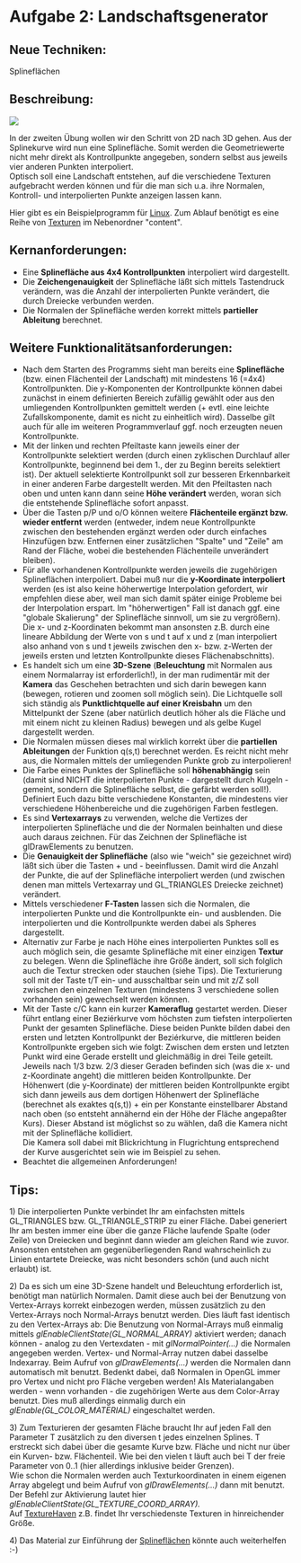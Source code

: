 
# Aufgabe 2: Landschaftsgenerator

## Neue Techniken:

Splineflächen

##  Beschreibung:

![](https://intern.fh-wedel.de/fileadmin/mitarbeiter/ne/CG2/WS1617_Splineflaeche.png)

In der zweiten Übung wollen wir den Schritt von 2D nach 3D gehen. Aus der
Splinekurve wird nun eine Splinefläche. Somit werden die Geometriewerte
nicht mehr direkt als Kontrollpunkte angegeben, sondern selbst aus
jeweils vier anderen Punkten interpoliert.  
Optisch soll eine Landschaft entstehen, auf die verschiedene Texturen
aufgebracht werden können und für die man sich u.a. ihre Normalen,
Kontroll- und interpolierten Punkte anzeigen lassen kann.

Hier gibt es ein Beispielprogramm für
[Linux](https://intern.fh-wedel.de/fileadmin/mitarbeiter/ne/CG2/WS2021_Splineflaeche).
Zum Ablauf benötigt es eine Reihe von
[Texturen](https://intern.fh-wedel.de/fileadmin/mitarbeiter/ne/CG2/WS2021_Splineflaeche_Texturen.rar)
im Nebenordner "content".

##  Kernanforderungen:

-   Eine **Splinefläche aus 4x4 Kontrollpunkten** interpoliert wird
    dargestellt.
-   Die **Zeichengenauigkeit** der Splinefläche läßt sich mittels
    Tastendruck verändern, was die Anzahl der interpolierten Punkte
    verändert, die durch Dreiecke verbunden werden.
-   Die Normalen der Splinefläche werden korrekt mittels **partieller
    Ableitung** berechnet.

##  Weitere Funktionalitätsanforderungen:

-   Nach dem Starten des Programms sieht man bereits eine
    **Splinefläche** (bzw. einen Flächenteil der Landschaft) mit
    mindestens 16 (=4x4) Kontrollpunkten. Die y-Komponenten der
    Kontrollpunkte können dabei zunächst in einem definierten Bereich
    zufällig gewählt oder aus den umliegenden Kontrollpunkten gemittelt
    werden (+ evtl. eine leichte Zufallskomponente, damit es nicht zu
    einheitlich wird). Dasselbe gilt auch für alle im weiteren
    Programmverlauf ggf. noch erzeugten neuen Kontrollpunkte.
-   Mit der linken und rechten Pfeiltaste kann jeweils einer der
    Kontrollpunkte selektiert werden (durch einen zyklischen Durchlauf
    aller Kontrollpunkte, beginnend bei dem 1., der zu Beginn bereits
    selektiert ist). Der aktuell selektierte Kontrollpunkt soll zur
    besseren Erkennbarkeit in einer anderen Farbe dargestellt werden.
    Mit den Pfeiltasten nach oben und unten kann dann seine **Höhe
    verändert** werden, woran sich die entstehende Splinefläche sofort
    anpasst.
-   Über die Tasten p/P und o/O können weitere **Flächenteile ergänzt
    bzw. wieder entfernt** werden (entweder, indem neue Kontrollpunkte
    zwischen den bestehenden ergänzt werden oder durch einfaches
    Hinzufügen bzw. Entfernen einer zusätzlichen "Spalte" und "Zeile" am
    Rand der Fläche, wobei die bestehenden Flächenteile unverändert
    bleiben).
-   Für alle vorhandenen Kontrollpunkte werden jeweils die zugehörigen
    Splineflächen interpoliert. Dabei muß nur die **y-Koordinate
    interpoliert** werden (es ist also keine höherwertige Interpolation
    gefordert, wir empfehlen diese aber, weil man sich damit später
    einige Probleme bei der Interpolation erspart. Im "höherwertigen"
    Fall ist danach ggf. eine "globale Skalierung" der Splinefläche
    sinnvoll, um sie zu vergrößern). Die x- und z-Koordinaten bekommt
    man ansonsten z.B. durch eine lineare Abbildung der Werte von s und
    t auf x und z (man interpoliert also anhand von s und t jeweils
    zwischen den x- bzw. z-Werten der jeweils ersten und letzten
    Kontrollpunkte dieses Flächenabschnitts).
-   Es handelt sich um eine **3D-Szene** (**Beleuchtung** mit Normalen
    aus einem Normalarray ist erforderlich!), in der man rudimentär mit
    der **Kamera** das Geschehen betrachten und sich darin bewegen kann
    (bewegen, rotieren und zoomen soll möglich sein). Die Lichtquelle
    soll sich ständig als **Punktlichtquelle auf einer Kreisbahn** um
    den Mittelpunkt der Szene (aber natürlich deutlich höher als die
    Fläche und mit einem nicht zu kleinen Radius) bewegen und als gelbe
    Kugel dargestellt werden.
-   Die Normalen müssen dieses mal wirklich korrekt über die
    **partiellen Ableitungen** der Funktion q(s,t) berechnet werden. Es
    reicht nicht mehr aus, die Normalen mittels der umliegenden Punkte
    grob zu interpolieren!
-   Die Farbe eines Punktes der Splinefläche soll **höhenabhängig** sein
    (damit sind NICHT die interpolierten Punkte - dargestellt durch
    Kugeln - gemeint, sondern die Splinefläche selbst, die gefärbt
    werden soll!). Definiert Euch dazu bitte verschiedene Konstanten,
    die mindestens vier verschiedene Höhenbereiche und die zugehörigen
    Farben festlegen.
-   Es sind **Vertexarrays** zu verwenden, welche die Vertizes der
    interpolierten Splinefläche und die der Normalen beinhalten und
    diese auch daraus zeichnen. Für das Zeichnen der Splinefläche ist
    glDrawElements zu benutzen.
-   Die **Genauigkeit der Splinefläche** (also wie "weich" sie
    gezeichnet wird) läßt sich über die Tasten + und - beeinflussen.
    Damit wird die Anzahl der Punkte, die auf der Splinefläche
    interpoliert werden (und zwischen denen man mittels Vertexarray und
    GL_TRIANGLES Dreiecke zeichnet) verändert.
-   Mittels verschiedener **F-Tasten** lassen sich die Normalen, die
    interpolierten Punkte und die Kontrollpunkte ein- und ausblenden.
    Die interpolierten und die Kontrollpunkte werden dabei als Spheres
    dargestellt.
-   Alternativ zur Farbe je nach Höhe eines interpolierten Punktes soll
    es auch möglich sein, die gesamte Splinefläche mit einer einzigen
    **Textur** zu belegen. Wenn die Splinefläche ihre Größe ändert, soll
    sich folglich auch die Textur strecken oder stauchen (siehe Tips).
    Die Texturierung soll mit der Taste t/T ein- und ausschaltbar sein
    und mit z/Z soll zwischen den einzelnen Texturen (mindestens 3
    verschiedene sollen vorhanden sein) gewechselt werden können.
-   Mit der Taste c/C kann ein kurzer **Kameraflug** gestartet werden.
    Dieser führt entlang einer Beziérkurve vom höchsten zum tiefsten
    interpolierten Punkt der gesamten Splinefläche. Diese beiden Punkte
    bilden dabei den ersten und letzten Kontrollpunkt der Beziérkurve,
    die mittleren beiden Kontrollpunkte ergeben sich wie folgt: Zwischen
    dem ersten und letzten Punkt wird eine Gerade erstellt und
    gleichmäßig in drei Teile geteilt. Jeweils nach 1/3 bzw. 2/3 dieser
    Geraden befinden sich (was die x- und z-Koordinate angeht) die
    mittleren beiden Kontrollpunkte. Der Höhenwert (die y-Koordinate)
    der mittleren beiden Kontrollpunkte ergibt sich dann jeweils aus dem
    dortigen Höhenwert der Splinefläche (berechnet als exaktes q(s,t)) +
    ein per Konstante einstellbarer Abstand nach oben (so entsteht
    annähernd ein der Höhe der Fläche angepaßter Kurs). Dieser Abstand
    ist möglichst so zu wählen, daß die Kamera nicht mit der
    Splinefläche kollidiert.  
    Die Kamera soll dabei mit Blickrichtung in Flugrichtung entsprechend
    der Kurve ausgerichtet sein wie im Beispiel zu sehen.  
-   Beachtet die allgemeinen Anforderungen!

##  Tips:

1\) Die interpolierten Punkte verbindet Ihr am einfachsten mittels
GL_TRIANGLES bzw. GL_TRIANGLE_STRIP zu einer Fläche. Dabei generiert Ihr
am besten immer eine über die ganze Fläche laufende Spalte (oder Zeile)
von Dreiecken und beginnt dann wieder am gleichen Rand wie zuvor.
Ansonsten entstehen am gegenüberliegenden Rand wahrscheinlich zu Linien
entartete Dreiecke, was nicht besonders schön (und auch nicht erlaubt)
ist.

2\) Da es sich um eine 3D-Szene handelt und Beleuchtung erforderlich
ist, benötigt man natürlich Normalen. Damit diese auch bei der Benutzung
von Vertex-Arrays korrekt einbezogen werden, müssen zusätzlich zu den
Vertex-Arrays noch Normal-Arrays benutzt werden. Dies läuft fast
identisch zu den Vertex-Arrays ab: Die Benutzung von Normal-Arrays muß
einmalig mittels *glEnableClientState(GL_NORMAL_ARRAY)* aktiviert
werden; danach können - analog zu den Vertexdaten - mit
*glNormalPointer(...)* die Normalen angegeben werden. Vertex- und
Normal-Array nutzen dabei dasselbe Indexarray. Beim Aufruf von
*glDrawElements(...)* werden die Normalen dann automatisch mit benutzt.
Bedenkt dabei, daß Normalen in OpenGL immer pro Vertex und nicht pro
Fläche vergeben werden! Als Materialangaben werden - wenn vorhanden -
die zugehörigen Werte aus dem Color-Array benutzt. Dies muß allerdings
einmalig durch ein *glEnable(GL_COLOR_MATERIAL)* eingeschaltet werden.

3\) Zum Texturieren der gesamten Fläche braucht Ihr auf jeden Fall den
Parameter T zusätzlich zu den diversen t jedes einzelnen Splines. T
erstreckt sich dabei über die gesamte Kurve bzw. Fläche und nicht nur
über ein Kurven- bzw. Flächenteil. Wie bei den vielen t läuft auch bei T
der freie Parameter von 0..1 (hier allerdings inklusive beider
Grenzen).  
Wie schon die Normalen werden auch Texturkoordinaten in einem eigenen
Array abgelegt und beim Aufruf von *glDrawElements(...)* dann mit
benutzt. Der Befehl zur Aktivierung lautet hier
*glEnableClientState(GL_TEXTURE_COORD_ARRAY).*  
Auf [TextureHaven](https://texturehaven.com/textures/ "TextureHaven")
z.B. findet Ihr verschiedenste Texturen in hinreichender Größe.

4\) Das Material zur Einführung der
[Splineflächen](https://intern.fh-wedel.de/fileadmin/mitarbeiter/ne/CG2/Splineflaechen.pdf)
könnte auch weiterhelfen :-)
